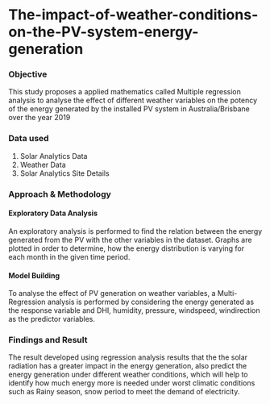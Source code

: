 # The-impact-of-weather-conditions-on-the-PV-system-energy-generation

### Objective
This study proposes a applied mathematics called Multiple regression analysis to analyse the effect of different weather variables on the potency of the energy generated by the installed PV system in Australia/Brisbane over the year 2019

### Data used
1. Solar Analytics Data
2. Weather Data
3. Solar Analytics Site Details

### Approach & Methodology
#### Exploratory Data Analysis
An exploratory analysis is performed to find the relation between the energy generated from the PV with the other variables in the dataset. Graphs are plotted in order to determine, how the energy distribution is varying for each month in the given time period.

#### Model Building
To analyse the effect of PV generation on weather variables, a Multi-Regression analysis is performed by considering the energy generated as the response variable and DHI, humidity, pressure, windspeed, windirection as the predictor variables.

### Findings and Result
The result developed using regression analysis results that the the solar radiation has a greater impact in the energy generation, also predict the energy generation
under different weather conditions, which will help to identify how much energy more is needed under worst climatic conditions such as Rainy season, snow period to meet the demand of electricity.
